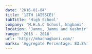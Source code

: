```yaml
---
date: '2016-01-04'
title: '12TH (AISSCE)'
tabTitle: 'High School'
company: 'M.H.A.C School, Nagbani'
location: 'Jammu, Jammu and Kashmir'
range: '2015 - 2016'
url: 'http://mhacnagbani.com/'
marks: 'Aggregate Percentage: 83.8%'
---
```

